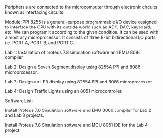 Peripherals are connected to the microcomputer through electronic circuits known as interfacing circuits.

Module: PPI 8255 is a general-purpose programmable I/O device designed to interface the CPU with its outside world such as ADC, DAC, keyboard, etc. We can program it according to the given condition. It can be used with almost any microprocessor. It consists of three 8-bit bidirectional I/O ports i.e. PORT A, PORT B, and PORT C. 

Lab 1: Installation of proteus 7.8 simulation software and EMU 8086 compiler.

Lab 2: Design a Seven Segment display using 8255A PPI and 8086 microprocessor.

Lab 3: Design an LED display using 8255A PPI and 8086 microprocessor.

Lab 4: Design Traffic Lights using an 8051 microcontroller.

Software List:

Install Proteus 7.8 Simulation software and EMU 8086 compiler for Lab 2 and Lab 3 projects.

Install Proteus 7.8 Simulation software and MCU 8051 IDE for the Lab 4 project.
